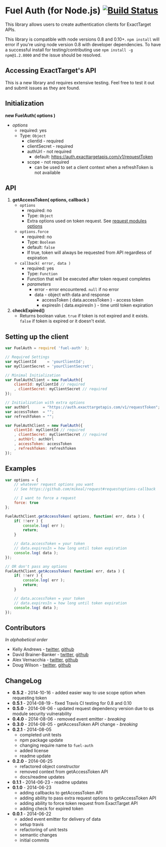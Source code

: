 Fuel Auth (for Node.js) [![Build Status](https://travis-ci.org/ExactTarget/Fuel-Node-Auth.svg)](https://travis-ci.org/ExactTarget/Fuel-Node-Auth)
=============

This library allows users to create authentication clients for ExactTarget APIs.

<!-- Use our [REST][1] and [SOAP][2] clients to interact with these APIs at a low-level. -->

This library is compatible with node versions 0.8 and 0.10+. `npm install` will error if you're using node version 0.8 with developer dependencies. To have a successful install for testing/contributing use `npm install -g npm@1.2.8000` and the issue should be resolved.

## Accessing ExactTarget's API

<!--
Making requests to our API should be done using our [REST][1] and [SOAP][2] clients.
-->

This is a new library and requires extensive testing. Feel free to test it out and submit issues as they are found.

## Initialization
**new FuelAuth( options )**
* *options*
	* required: yes
	* Type: `Object`
		* clientId - required
		* clientSecret - required
		* authUrl - not required
			* default: https://auth.exacttargetapis.com/v1/requestToken
		* scope - not required
			* can be used to set a client context when a refreshToken is not available

## API

1. **getAccessToken( options, callback )**
	* `options`
		* required: no
		* Type: `Object`
		* Extra options used on token request. See [request modules options][3]
	* `options.force`
		* required: no
		* Type: `Boolean`
		* default: `false`
		* If true, token will always be requested from API regardless of expiration
	* `callback( error, data )`
		* required: yes
		* Type: `Function`  
		* Function that will be executed after token request completes
		* *parameters*
			* error - error encountered. `null` if no error
			* data - object with data and response
				* accessToken ( data.accessToken ) - access token
				* expiresIn ( data.expiresIn ) - time until token expiration
2. **checkExpired()**
	* Returns boolean value. `true` if token is not expired and it exists. `false` if token is expired or it doesn't exist.

## Setting up the client

```js
var FuelAuth = require( 'fuel-auth' );

// Required Settings
var myClientId     = 'yourClientId';
var myClientSecret = 'yourClientSecret';

// Minimal Initialization
var FuelAuthClient = new FuelAuth({
	clientId: myClientId // required
	, clientSecret: myClientSecret // required
});

// Initialization with extra options
var authUrl      = "https://auth.exacttargetapis.com/v1/requestToken"; //this is the default
var accessToken  = "";
var refreshToken = "";

var FuelAuthClient = new FuelAuth({
	clientId: myClientId // required
	, clientSecret: myClientSecret // required
	, authUrl: authUrl
	, accessToken: accessToken
	, refreshToken: refreshToken
});
```
## Examples

```js
var options = {
	// whatever request options you want
	// See https://github.com/mikeal/request#requestoptions-callback

	// I want to force a request
	force: true
};

FuelAuthClient.getAccessToken( options, function( err, data ) {
	if( !!err ) {
		console.log( err );
		return;
	}

	// data.accessToken = your token
	// data.expiresIn = how long until token expiration
	console.log( data );
});

// OR don't pass any options
FuelAuthClient.getAccessToken( function( err, data ) {
	if( !!err ) {
		console.log( err );
		return;
	}

	// data.accessToken = your token
	// data.expiresIn = how long until token expiration
	console.log( data );
});
```
## Contributors

*In alphabetical order*

* Kelly Andrews - [twitter](https://twitter.com/kellyjandrews), [github](https://github.com/kellyjandrews)
* David Brainer-Banker - [twitter](https://twitter.com/TweetTypography), [github](https://github.com/tweettypography)
* Alex Vernacchia - [twitter](https://twitter.com/vernacchia), [github](https://github.com/vernak2539)
* Doug Wilson - [twitter](https://twitter.com/blipsofadoug), [github](https://github.com/dougwilson)

## ChangeLog

* **0.5.2** - 2014-10-16 - added easier way to use scope option when requesting token
* **0.5.1** - 2014-08-19 - fixed Travis CI testing for 0.8 and 0.10
* **0.5.0** - 2014-08-06 - updated request dependency version due to qs module security vulnerability
* **0.4.0** - 2014-08-06 - removed event emitter - *breaking*
* **0.3.0** - 2014-08-05 - getAccessToken API change - *breaking*
* **0.2.1** - 2014-08-05
    * completed unit tests
    * npm package update
    * changing require name to `fuel-auth`
    * added license
    * readme update
* **0.2.0** - 2014-06-25
    * refactored object constructor
    * removed context from getAccessToken API
    * docs/readme updates
* **0.1.1** - 2014-06-23 - readme updates
* **0.1.0** - 2014-06-23
    * adding callbacks to getAccessToken API
	* adding ability to pass extra request options to getAccessToken API
	* adding ability to force token request from ExactTarget API
	* adding check for expired token
* **0.0.1** - 2014-06-22
    * added event emitter for delivery of data
	* setup travis
	* refactoring of unit tests
	* semantic changes
	* initial commits

[1]: https://github.com/ExactTarget/Fuel-Node-REST
[2]: https://github.com/ExactTarget/Fuel-Node-SOAP
[3]: https://github.com/mikeal/request#requestoptions-callback

